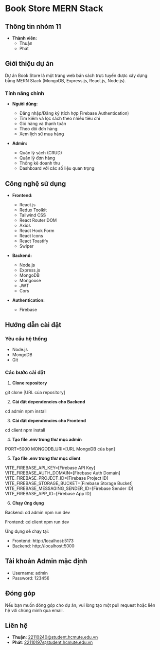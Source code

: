 # Book Store MERN Stack

## Thông tin nhóm 11
- **Thành viên:**
  - Thuận
  - Phát

## Giới thiệu dự án
Dự án Book Store là một trang web bán sách trực tuyến được xây dựng bằng MERN Stack (MongoDB, Express.js, React.js, Node.js). 

### Tính năng chính
- **Người dùng:**
  - Đăng nhập/Đăng ký (tích hợp Firebase Authentication)
  - Tìm kiếm và lọc sách theo nhiều tiêu chí
  - Giỏ hàng và thanh toán
  - Theo dõi đơn hàng
  - Xem lịch sử mua hàng

- **Admin:**
  - Quản lý sách (CRUD)
  - Quản lý đơn hàng
  - Thống kê doanh thu
  - Dashboard với các số liệu quan trọng

## Công nghệ sử dụng
- **Frontend:**
  - React.js
  - Redux Toolkit
  - Tailwind CSS
  - React Router DOM
  - Axios
  - React Hook Form
  - React Icons
  - React Toastify
  - Swiper

- **Backend:**
  - Node.js
  - Express.js
  - MongoDB
  - Mongoose
  - JWT
  - Cors

- **Authentication:**
  - Firebase

## Hướng dẫn cài đặt

### Yêu cầu hệ thống
- Node.js
- MongoDB
- Git

### Các bước cài đặt

1. **Clone repository**

git clone [URL của repository]


2. **Cài đặt dependencies cho Backend**

cd admin
npm install


3. **Cài đặt dependencies cho Frontend**

cd client
npm install


4. **Tạo file .env trong thư mục admin**

PORT=5000
MONGODB_URI=[URL MongoDB của bạn]


5. **Tạo file .env trong thư mục client**

VITE_FIREBASE_API_KEY=[Firebase API Key]
VITE_FIREBASE_AUTH_DOMAIN=[Firebase Auth Domain]
VITE_FIREBASE_PROJECT_ID=[Firebase Project ID]
VITE_FIREBASE_STORAGE_BUCKET=[Firebase Storage Bucket]
VITE_FIREBASE_MESSAGING_SENDER_ID=[Firebase Sender ID]
VITE_FIREBASE_APP_ID=[Firebase App ID]



6. **Chạy ứng dụng**

Backend: cd admin
	npm run dev



Frontend: cd client
	npm run dev


Ứng dụng sẽ chạy tại:
- Frontend: http://localhost:5173
- Backend: http://localhost:5000

## Tài khoản Admin mặc định
- Username: admin
- Password: 123456

## Đóng góp

Nếu bạn muốn đóng góp cho dự án, vui lòng tạo một pull request hoặc liên hệ với chúng mình qua email.

## Liên hệ

- **Thuận**: 22110240@student.hcmute.edu.vn
- **Phát**: 22110197@student.hcmute.edu.vn







